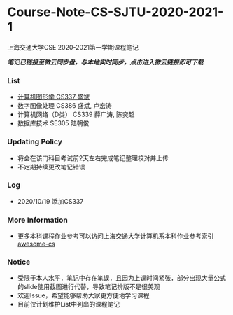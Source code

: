 # Course-Note-CS-SJTU-2020-2021-1
上海交通大学CSE 2020-2021第一学期课程笔记

***笔记已链接至微云同步盘，与本地实时同步，点击进入微云链接即可下载***

### List
* [计算机图形学 CS337 盛斌](https://share.weiyun.com/yCrTaSQu)
* 数字图像处理 CS386 盛斌, 卢宏涛
* 计算机网络（D类） CS339 薛广涛, 陈奕超
* 数据库技术 SE305 陆朝俊

### Updating Policy
* 将会在该门科目考试前2天左右完成笔记整理校对并上传
* 不定期持续更改笔记错误
### Log
* 2020/10/19 添加CS337

### More Information
* 更多本科课程作业参考可以访问上海交通大学计算机系本科作业参考索引[awesome-cs](https://github.com/SJTU-CSE/awesome-cs)

### Notice
* 受限于本人水平，笔记中存在笔误，且因为上课时间紧张，部分出现大量公式的slide使用截图进行代替，导致笔记排版不是很美观
* 欢迎Issue，希望能够帮助大家更方便地学习课程
* 目前仅计划维护List中列出的课程笔记

